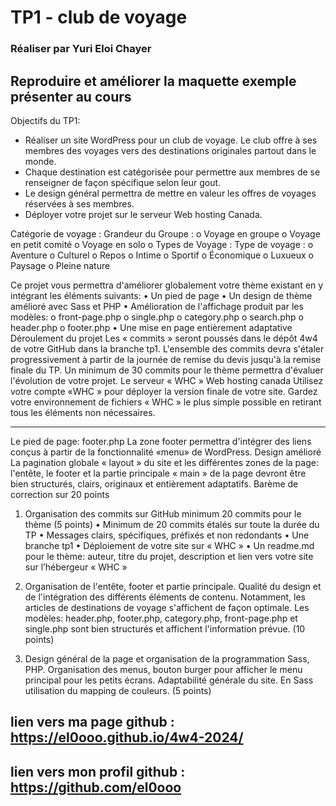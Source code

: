 # TP1 - club de voyage #
### Réaliser par Yuri Eloi Chayer
## Reproduire et améliorer la maquette exemple présenter au cours

Objectifs du TP1:
-	Réaliser un site WordPress pour un club de voyage. Le club offre à ses membres des voyages vers des destinations originales partout dans le monde.
-	Chaque destination est catégorisée pour permettre aux membres de se renseigner de façon spécifique selon leur gout.
-	Le design général permettra de mettre en valeur les offres de voyages réservées à ses membres.
-	Déployer votre projet sur le serveur Web hosting Canada.

Catégorie de voyage :
Grandeur du Groupe :
o	Voyage en groupe
o	Voyage en petit comité
o	Voyage en solo
o	Types de Voyage :
Type de voyage :
o	Aventure
o	Culturel
o	Repos
o	Intime
o	Sportif
o	Économique
o	Luxueux
o	Paysage
o	Pleine nature

Ce projet vous permettra d'améliorer globalement votre thème existant en y intégrant les éléments suivants:
•	Un pied de page
•	Un design de thème amélioré avec Sass et PHP
•	Amélioration de l'affichage produit par les modèles:
o	front-page.php
o	single.php
o	category.php
o	search.php
o	header.php
o	footer.php
•	Une mise en page entièrement adaptative
Déroulement du projet
Les « commits » seront poussés dans le dépôt 4w4 de votre GitHub dans la branche tp1.
L'ensemble des commits devra s'étaler progressivement à partir de la journée de remise du devis jusqu'à la remise finale du TP.
Un minimum de 30 commits pour le thème permettra d'évaluer l'évolution de votre projet.
Le serveur « WHC » Web hosting canada
Utilisez votre compte «WHC » pour déployer la version finale de votre site.
Gardez votre environnement de fichiers « WHC » le plus simple possible en retirant tous les éléments non nécessaires.
________________________________________
Le pied de page: footer.php
La zone footer permettra d'intégrer des liens conçus à partir de la fonctionnalité «menu» de WordPress.
Design amélioré
La pagination globale « layout » du site et les différentes zones de la page: l'entête, le footer et la partie principale « main » de la page devront être bien structurés, clairs, originaux et entièrement adaptatifs.
Barème de correction sur 20 points
1.	Organisation des commits sur GitHub minimum 20 commits pour le thème (5 points)
•	Minimum de 20 commits étalés sur toute la durée du TP
•	Messages clairs, spécifiques, préfixés et non redondants
•	Une branche tp1
•	Déploiement de votre site sur « WHC »
•	Un readme.md pour le thème: auteur, titre du projet, description et lien vers votre site sur l’hébergeur « WHC »

2.	Organisation de l'entête, footer et partie principale. Qualité du design et de l'intégration des différents éléments de contenu. Notamment, les articles de destinations de voyage s'affichent de façon optimale. Les modèles: header.php, footer.php, category.php, front-page.php et single.php sont bien structurés et affichent l'information prévue. (10 points)

3.	Design général de la page et organisation de la programmation Sass, PHP. Organisation des menus, bouton burger pour afficher le menu principal pour les petits écrans. Adaptabilité générale du site. En Sass utilisation du mapping de couleurs. (5 points)

## lien vers ma page github : https://el0ooo.github.io/4w4-2024/
## lien vers mon profil github : https://github.com/el0ooo
